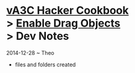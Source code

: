 [vA3C Hacker Cookbook]( ../../index.html )<br>> [Enable Drag Objects]( ./index.html )<br>> Dev Notes
===

2014-12-28 ~ Theo

* files and folders created

